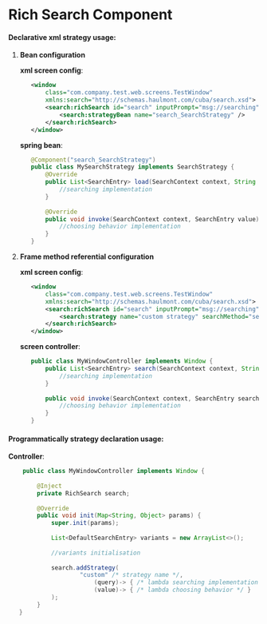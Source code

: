 # Rich Search Component
#### Declarative xml strategy usage:
1. **Bean configuration**

    **xml screen config**:
    ```xml
       <window
           class="com.company.test.web.screens.TestWindow" 
           xmlns:search="http://schemas.haulmont.com/cuba/search.xsd">
           <search:richSearch id="search" inputPrompt="msg://searching">
               <search:strategyBean name="search_SearchStrategy" />
           </search:richSearch>
       </window>
    ```
    
    **spring bean**:
    ```java
       @Component("search_SearchStrategy")
       public class MySearchStrategy implements SearchStrategy {
           @Override
           public List<SearchEntry> load(SearchContext context, String query) {
               //searching implementation
           }
       
           @Override
           public void invoke(SearchContext context, SearchEntry value) {
               //choosing behavior implementation
           }
       }
    ```
2. **Frame method referential configuration**

    **xml screen config**:
    ```xml
       <window
           class="com.company.test.web.screens.TestWindow" 
           xmlns:search="http://schemas.haulmont.com/cuba/search.xsd">
           <search:richSearch id="search" inputPrompt="msg://searching">
               <search:strategy name="custom strategy" searchMethod="search" invokeMethod="invoke" />
           </search:richSearch>
       </window>
    ```
    
    **screen controller**:
    ```java
       public class MyWindowController implements Window {
           public List<SearchEntry> search(SearchContext context, String query) {
               //searching implementation
           }
           
           public void invoke(SearchContext context, SearchEntry searchEntry) {
               //choosing behavior implementation
           }
       }
    ```
#### Programmatically strategy declaration usage:
    
**Controller**:
```java
    public class MyWindowController implements Window {
    
        @Inject
        private RichSearch search;
    
        @Override
        public void init(Map<String, Object> params) {
            super.init(params);
    
            List<DefaultSearchEntry> variants = new ArrayList<>();
            
            //variants initialisation
    
            search.addStrategy(
                    "custom" /* strategy name */, 
                        (query)-> { /* lambda searching implementation */ },
                        (value)-> { /* lambda choosing behavior */ }
            );
        }
   }
```


 